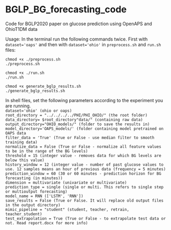 # BGLP_BG_forecasting_code
Code for BGLP2020 paper on glucose prediction using OpenAPS and OhioT1DM data  

Usage:
In the terminal run the following commands twice. First with `dataset='oaps'` and then with `dataset='ohio'` in `preprocess.sh` and `run.sh` files:  

`chmod +x ./preprocess.sh`  
`./preprocess.sh`   

`chmod +x ./run.sh`  
`./run.sh`  

`chmod +x generate_bglp_results.sh`  
`./generate_bglp_results.sh`  

In shell files, set the following parameters according to the experiment you
are running.  
`dataset='ohio' (ohio or oaps)`   
`root_directory = "../../../../PHI/PHI_OHIO/" (the root folder)`   
`data_directory= $root_directory"data/" (containing raw data)`  
`output_directory="OHIO_models/" (folder to save the results in)`  
`model_directory='OAPS_models/' (folder containing model pretrained on OAPS data`  
`filter_data = 'True' (True or False - use median filter to smooth training data)`  
`normalize_data = False (True or False - normalize all feature values to be in the range of the BG levels)`    
`threshold = 15 (integer value - removes data for which BG levels are below this value)`   
`history_window = 12 (integer value - number of past glucose values to use. 12 samples means an hour of previous data (frequency = 5 minutes)`     
`prediction_window = 60 (30 or 60 minutes - prediction horizon for BG forecasting (in minutes))`  
`dimension = multivariate (univariate or multivariate)`  
`prediction_type = single (single or multi. This refers to single step or multioutput forecasting)`  
`model_name = RNN (['LSTM', 'RNN'])`  
`save_results = False (True or False. It will replace old output files in the output directory)`  
`mimic_pipeline = "student" (student, teacher, retrain, teacher_student)`  
`test_extrapolation = True (True or False - to extrapolate test data or not. Read report.docx for more info)`  
